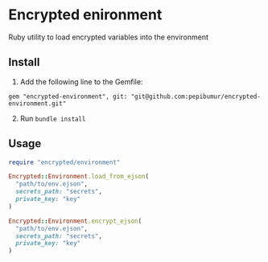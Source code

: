 # Encrypted enironment

Ruby utility to load encrypted variables into the environment

## Install

1. Add the following line to the Gemfile:

```
gem "encrypted-environment", git: "git@github.com:pepibumur/encrypted-environment.git"
```
2. Run `bundle install`


## Usage

```ruby
require "encrypted/environment"

Encrypted::Environment.load_from_ejson(
  "path/to/env.ejson", 
  secrets_path: "secrets",
  private_key: "key"
)

Encrypted::Environment.encrypt_ejson(
  "path/to/env.ejson",
  secrets_path: "secrets",
  private_key: "key"
)
```